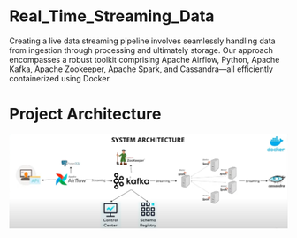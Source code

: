 # Real_Time_Streaming_Data
Creating a live data streaming pipeline involves seamlessly handling data from ingestion through processing and ultimately storage. Our approach encompasses a robust toolkit comprising Apache Airflow, Python, Apache Kafka, Apache Zookeeper, Apache Spark, and Cassandra—all efficiently containerized using Docker.


# Project Architecture 
![Screenshot](Project_Architecture_Pic.png)